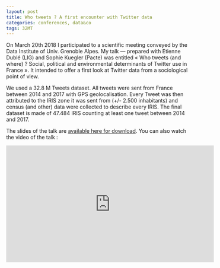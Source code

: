 ```yaml
---
layout: post
title: Who tweets ? A first encounter with Twitter data
categories: conferences, data&co
tags: 32MT
---
```


On March 20th 2018 I participated to a scientific meeting conveyed by the Data Institute of Univ. Grenoble Alpes.
My talk — prepared with Etienne Dublé (LIG) and Sophie Kuegler (Pacte) was entitled « Who tweets (and where) ? Social, political and environmental determinants of Twitter use in France ». It intended to offer a first look at Twitter data from a sociological point of view.

We used a 32.8 M Tweets dataset. All tweets were sent from France between 2014 and 2017 with GPS geolocalisation. Every Tweet was then attributed to the IRIS zone it was sent from (+/- 2.500 inhabitants) and census (and other) data were collected to describe every IRIS. The final dataset is made of 47.484 IRIS counting at least one tweet between 2014 and 2017.

The slides of the talk are [available here for download](/pdf/Who_Tweets.pdf). You can also watch the video of the talk :

<iframe width="560" height="315" src="https://www.youtube.com/embed/hLjw67MjRsU" frameborder="0" allow="autoplay; encrypted-media" allowfullscreen></iframe>
